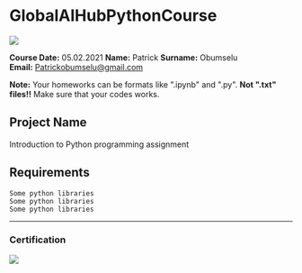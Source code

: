 # GlobalAIHubPythonCourse
![](img/logo.png)

**Course Date:** 05.02.2021 
**Name:** Patrick
**Surname:** Obumselu   
**Email:** Patrickobumselu@gmail.com  

**Note:** Your homeworks can be formats like ".ipynb" and ".py". **Not ".txt" files!!** Make sure that your codes works.  

## Project Name
Introduction to Python programming assignment 

## Requirements
```
Some python libraries
Some python libraries
Some python libraries
```
---

### Certification
![](img/certificate_ex.png)

